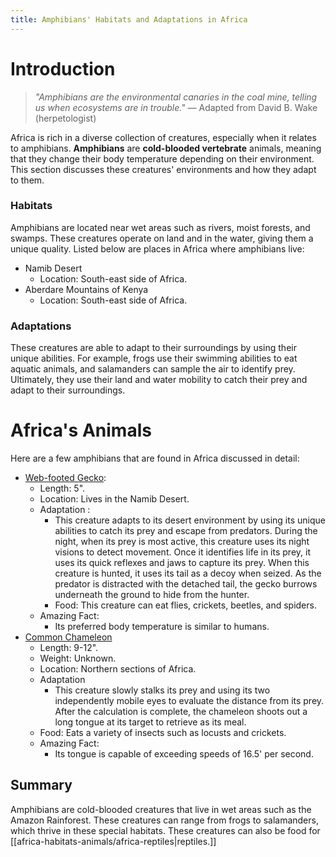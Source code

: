 ```yaml
---
title: Amphibians' Habitats and Adaptations in Africa
---
```

# Introduction

>_"Amphibians are the environmental canaries in the coal mine, telling us when ecosystems are in trouble."_ 
>— Adapted from David B. Wake (herpetologist)

Africa is rich in a diverse collection of creatures, especially when it relates to amphibians. **Amphibians** are **cold-blooded vertebrate** animals, meaning that they change their body temperature depending on their environment. This section discusses these creatures' environments and how they adapt to them.
### Habitats

Amphibians are located near wet areas such as rivers, moist forests, and swamps. These creatures operate on land and in the water, giving them a unique quality. Listed below are places in Africa where amphibians live:

- Namib Desert  
	- Location: South-east side of Africa.
- Aberdare Mountains of Kenya  
	- Location: South-east side of Africa.
### Adaptations

These creatures are able to adapt to their surroundings by using their unique abilities. For example, frogs use their swimming abilities to eat aquatic animals, and salamanders can sample the air to identify prey. Ultimately, they use their land and water mobility to catch their prey and adapt to their surroundings.
# Africa's Animals

Here are a few amphibians that are found in Africa discussed in detail:
- [Web-footed Gecko](https://th.bing.com/th/id/R.dadd6749eec6393b8caaa3019208010f?rik=fG2XGIvh1nSxdQ&riu=http%3a%2f%2fwww.reptilefact.com%2fwp-content%2fuploads%2f2017%2f02%2fWeb-footed-Gecko-Pictures.jpg&ehk=IwpP2A5eCjFtVEXlkc9latCRkLDzAYu%2fTcQW7e%2bOM%2bE%3d&risl=&pid=ImgRaw&r=0&sres=1&sresct=1):
	- Length: 5".
	- Location: Lives in the Namib Desert.
	- Adaptation :
		- This creature adapts to its desert environment by using its unique abilities to catch its prey and escape from predators. During the night, when its prey is most active, this creature uses its night visions to detect movement. Once it identifies life in its prey, it uses its quick reflexes and jaws to capture its prey. When this creature is hunted, it uses its tail as a decoy when seized. As the predator is distracted with the detached tail, the gecko burrows underneath the ground to hide from the hunter. 
		- Food: This creature can eat flies, crickets, beetles, and spiders.
	- Amazing Fact: 
		- Its preferred body temperature is similar to humans.
- [Common Chameleon](https://tse4.mm.bing.net/th/id/OIP.uwMODkpGhQ6XxBprWuiljgHaE8?rs=1&pid=ImgDetMain&o=7&rm=3)
	- Length: 9-12".
	- Weight: Unknown.
	- Location: Northern sections of Africa.
	- Adaptation
		- This creature slowly stalks its prey and using its two independently mobile eyes to evaluate the distance from its prey. After the calculation is complete, the chameleon shoots out a long tongue at its target to retrieve as its meal.
	- Food: Eats a variety of insects such as locusts and crickets.
	- Amazing Fact: 
		- Its tongue is capable of exceeding speeds of 16.5' per second.
## Summary

Amphibians are cold-blooded creatures that live in wet areas such as the Amazon Rainforest. These creatures can range from frogs to salamanders, which thrive in these special habitats. These creatures can also be food for [[africa-habitats-animals/africa-reptiles|reptiles.]]